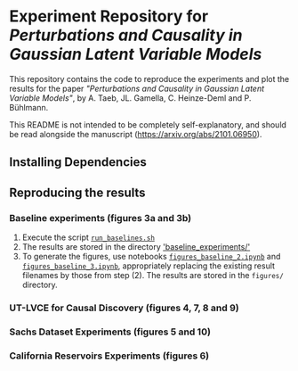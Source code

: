 # Experiment Repository for *Perturbations and Causality in Gaussian Latent Variable Models*

This repository contains the code to reproduce the experiments and plot the results for the paper *"Perturbations and Causality in Gaussian Latent Variable Models"*, by A. Taeb, JL. Gamella, C. Heinze-Deml and P. Bühlmann.

This README is not intended to be completely self-explanatory, and should be read alongside the manuscript (https://arxiv.org/abs/2101.06950).

## Installing Dependencies

## Reproducing the results

### Baseline experiments (figures 3a and 3b)

1. Execute the script [`run_baselines.sh`](run_baselines.sh)
2. The results are stored in the directory ['baseline_experiments/'](baseline_experiments/)
3. To generate the figures, use notebooks [`figures_baseline_2.ipynb`](figures_baseline_2.ipynb) and [`figures_baseline_3.ipynb`](figures_baseline_3.ipynb), appropriately replacing the existing result filenames by those from step (2). The results are stored in the `figures/` directory.

### UT-LVCE for Causal Discovery (figures 4, 7, 8 and 9)

### Sachs Dataset Experiments (figures 5 and 10)

### California Reservoirs Experiments (figures 6)
